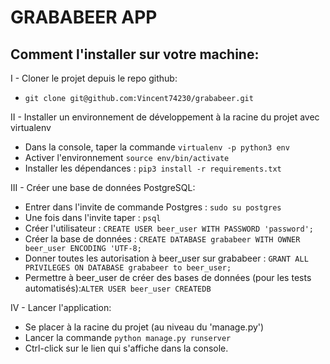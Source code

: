 # GRABABEER APP

## Comment l'installer sur votre machine:

I - Cloner le projet depuis le repo github:
- `git clone git@github.com:Vincent74230/grababeer.git`

II - Installer un environnement de développement à la racine du projet avec virtualenv
- Dans la console, taper la commande `virtualenv -p python3 env`
- Activer l'environnement `source env/bin/activate`
- Installer les dépendances : `pip3 install -r requirements.txt`

III - Créer une base de données PostgreSQL:
- Entrer dans l'invite de commande Postgres : `sudo su postgres`
- Une fois dans l'invite taper : `psql`
- Créer l'utilisateur : `CREATE USER beer_user WITH PASSWORD 'password';`
- Créer la base de données : `CREATE DATABASE grababeer WITH OWNER beer_user ENCODING 'UTF-8;`
- Donner toutes les autorisation à beer_user sur grababeer : `GRANT ALL PRIVILEGES ON DATABASE grababeer to beer_user;`
- Permettre à beer_user de créer des bases de données (pour les tests automatisés):`ALTER USER beer_user CREATEDB`

IV - Lancer l'application:
- Se placer à la racine du projet (au niveau du 'manage.py')
- Lancer la commande `python manage.py runserver`
- Ctrl-click sur le lien qui s'affiche dans la console.